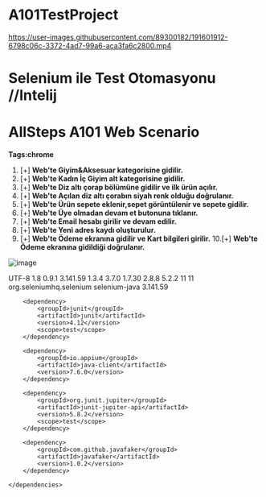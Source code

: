 # A101TestProject
https://user-images.githubusercontent.com/89300182/191601912-6798c06c-3372-4ad7-99a6-aca3fa6c2800.mp4
# **Selenium ile Test Otomasyonu** //Intelij 
# AllSteps A101 Web Scenario
**Tags:chrome**
1. [+] **Web'te Giyim&Aksesuar kategorisine gidilir.**
2. [+] **Web'te Kadın İç Giyim alt kategorisine gidilir.**
3. [+] **Web'te Diz altı çorap bölümüne gidilir ve ilk ürün açılır.**
4. [+] **Web'te Açılan diz altı çorabın siyah renk olduğu doğrulanır.**
5. [+] **Web'te Ürün sepete eklenir,sepet görüntülenir ve sepete gidilir.**
6. [+] **Web'te Üye olmadan devam et butonuna tıklanır.**
7. [+] **Web'te Email hesabı girilir ve devam edilir.**
8. [+] **Web'te Yeni adres kaydı oluşturulur.**
9. [+] **Web'te Ödeme ekranına gidilir ve Kart bilgileri girilir.**
10.[+] **Web'te Ödeme ekranına gidildiği doğrulanır.**

![image](https://user-images.githubusercontent.com/89300182/192616508-89222178-a89b-49f2-a9d7-ffdb7564a079.png)

 
  <properties>
        <project.build.sourceEncoding>UTF-8</project.build.sourceEncoding>
        <java.version>1.8</java.version>
        <gauge.version>0.9.1</gauge.version>
        <selenium.version>3.141.59</selenium.version>
        <gauge.plugin.version>1.3.4</gauge.plugin.version>
        <maven.compiler.version>3.7.0</maven.compiler.version>
        <log4j.version>1.7.30</log4j.version>
        <gson.version>2.8.8</gson.version>
        <bonigarcia.version>5.2.2</bonigarcia.version>
<properties>
        <maven.compiler.source>11</maven.compiler.source>
        <maven.compiler.target>11</maven.compiler.target>
    </properties>
    <dependencies>
        <dependency>
            <groupId>org.seleniumhq.selenium</groupId>
            <artifactId>selenium-java</artifactId>
            <version>3.141.59</version>
        </dependency>

        <dependency>
            <groupId>junit</groupId>
            <artifactId>junit</artifactId>
            <version>4.12</version>
            <scope>test</scope>
        </dependency>

        <dependency>
            <groupId>io.appium</groupId>
            <artifactId>java-client</artifactId>
            <version>7.6.0</version>
        </dependency>

        <dependency>
            <groupId>org.junit.jupiter</groupId>
            <artifactId>junit-jupiter-api</artifactId>
            <version>5.8.2</version>
            <scope>test</scope>
        </dependency>

        <dependency>
            <groupId>com.github.javafaker</groupId>
            <artifactId>javafaker</artifactId>
            <version>1.0.2</version>
        </dependency>

    </dependencies>

 ```

